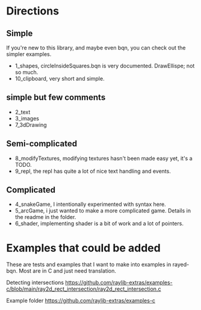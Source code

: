 # Directions
## Simple
If you're new to this library, and maybe even bqn, you can check out the simpler examples.

- 1_shapes, circleInsideSquares.bqn is very documented. DrawEllispe; not so much.
- 10_clipboard, very short and simple.

## simple but few comments
- 2_text
- 3_images
- 7_3dDrawing

## Semi-complicated
- 8_modifyTextures, modifying textures hasn't been made easy yet, it's a TODO.
- 9_repl, the repl has quite a lot of nice text handling and events.

## Complicated
- 4_snakeGame, I intentionally experimented with syntax here.
- 5_arcGame, i just wanted to make a more complicated game. Details in the readme in the folder.
- 6_shader, implementing shader is a bit of work and a lot of pointers.

# Examples that could be added
These are tests and examples that I want to make into examples in rayed-bqn.
Most are in C and just need translation.

Detecting intersections
https://github.com/raylib-extras/examples-c/blob/main/ray2d_rect_intersection/ray2d_rect_intersection.c

Example folder
https://github.com/raylib-extras/examples-c